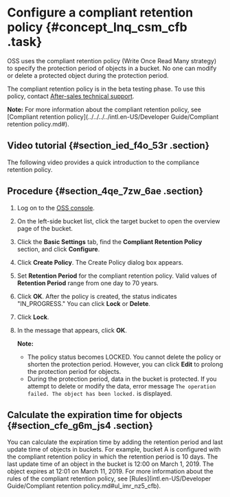 # Configure a compliant retention policy {#concept_lnq_csm_cfb .task}

OSS uses the compliant retention policy \(Write Once Read Many strategy\) to specify the protection period of objects in a bucket. No one can modify or delete a protected object during the protection period.

The compliant retention policy is in the beta testing phase. To use this policy, contact [After-sales technical support](https://selfservice.console.aliyun.com/ticket/createIndex).

**Note:** For more information about the compliant retention policy, see [Compliant retention policy](../../../../intl.en-US/Developer Guide/Compliant retention policy.md#).

## Video tutorial {#section_ied_f4o_53r .section}

The following video provides a quick introduction to the compliance retention policy.  

## Procedure {#section_4qe_7zw_6ae .section}

1.  Log on to the [OSS console](https://oss.console.aliyun.com/).
2.  On the left-side bucket list, click the target bucket to open the overview page of the bucket.
3.  Click the **Basic Settings** tab, find the **Compliant Retention Policy** section, and click **Configure**.
4.  Click **Create Policy**. The Create Policy dialog box appears.
5.  Set **Retention Period** for the compliant retention policy. Valid values of **Retention Period** range from one day to 70 years.
6.  Click **OK**. After the policy is created, the status indicates "IN\_PROGRESS." You can click **Lock** or **Delete**.
7.  Click **Lock**.
8.  In the message that appears, click **OK**. 

    **Note:** 

    -   The policy status becomes LOCKED. You cannot delete the policy or shorten the protection period. However, you can click **Edit** to prolong the protection period for objects.
    -   During the protection period, data in the bucket is protected. If you attempt to delete or modify the data, error message `The operation failed. The object has been locked.` is displayed.

## Calculate the expiration time for objects {#section_cfe_g6m_js4 .section}

You can calculate the expiration time by adding the retention period and last update time of objects in buckets. For example, bucket A is configured with the compliant retention policy in which the retention period is 10 days. The last update time of an object in the bucket is 12:00 on March 1, 2019. The object expires at 12:01 on March 11, 2019. For more information about the rules of the compliant retention policy, see [Rules](intl.en-US/Developer Guide/Compliant retention policy.md#ul_imr_nz5_cfb).

